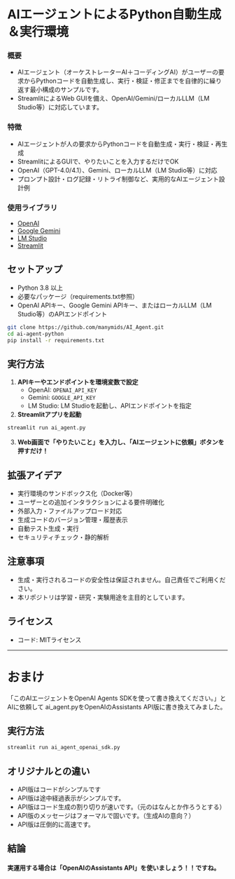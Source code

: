 # AIエージェントによるPython自動生成＆実行環境

### 概要

- AIエージェント（オーケストレーターAI＋コーディングAI）がユーザーの要求からPythonコードを自動生成し、実行・検証・修正までを自律的に繰り返す最小構成のサンプルです。  
- StreamlitによるWeb GUIを備え、OpenAI/Gemini/ローカルLLM（LM Studio等）に対応しています。

### 特徴

- AIエージェントが人の要求からPythonコードを自動生成・実行・検証・再生成
- StreamlitによるGUIで、やりたいことを入力するだけでOK
- OpenAI（GPT-4.0/4.1）、Gemini、ローカルLLM（LM Studio等）に対応
- プロンプト設計・ログ記録・リトライ制御など、実用的なAIエージェント設計例

### 使用ライブラリ

- [OpenAI](https://openai.com/)
- [Google Gemini](https://ai.google.dev/)
- [LM Studio](https://lmstudio.ai/)
- [Streamlit](https://streamlit.io/)

## セットアップ

- Python 3.8 以上
- 必要なパッケージ（requirements.txt参照）
- OpenAI APIキー、Google Gemini APIキー、またはローカルLLM（LM Studio等）のAPIエンドポイント

```bash
git clone https://github.com/manymids/AI_Agent.git
cd ai-agent-python
pip install -r requirements.txt
```

## 実行方法

1. **APIキーやエンドポイントを環境変数で設定**  
   - OpenAI: `OPENAI_API_KEY`
   - Gemini: `GOOGLE_API_KEY`
   - LM Studio: LM Studioを起動し、APIエンドポイントを指定
2. **Streamlitアプリを起動**
```bash
streamlit run ai_agent.py
```
3. **Web画面で「やりたいこと」を入力し、「AIエージェントに依頼」ボタンを押すだけ！**

## 拡張アイデア

- 実行環境のサンドボックス化（Docker等）
- ユーザーとの追加インタラクションによる要件明確化
- 外部入力・ファイルアップロード対応
- 生成コードのバージョン管理・履歴表示
- 自動テスト生成・実行
- セキュリティチェック・静的解析

## 注意事項

- 生成・実行されるコードの安全性は保証されません。自己責任でご利用ください。
- 本リポジトリは学習・研究・実験用途を主目的としています。

## ライセンス

- コード: MITライセンス
  
---
# おまけ

「このAIエージェントをOpenAI Agents SDKを使って書き換えてください。」とAIに依頼して
ai_agent.pyをOpenAIのAssistants API版に書き換えてみました。

## 実行方法
```bash
streamlit run ai_agent_openai_sdk.py
```

## オリジナルとの違い
- API版はコードがシンプルです
- API版は途中経過表示がシンプルです。
- API版はコード生成の割り切りが速いです。（元のはなんとか作ろうとする）
- API版のメッセージはフォーマルで固いです。（生成AIの意向？）
- API版は圧倒的に高速です。

## 結論

#### 実運用する場合は「OpenAIのAssistants API」を使いましょう！！ですね。